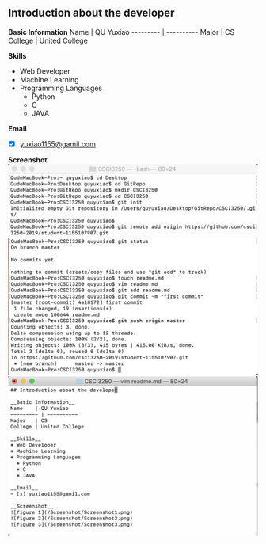 ## Introduction about the developer

__Basic Information__
Name    | QU Yuxiao
--------- | ----------
Major   | CS
College | United College

__Skills__
* Web Developer
* Machine Learning
* Programming Languages
  * Python
  * C
  * JAVA

__Email__
- [x] yuxiao1155@gamil.com 

__Screenshot__
![figure 1](/Screenshot/Screenshot1.png)
![figure 2](/Screenshot/Screenshot2.png)
![figure 3](/Screenshot/Screenshot3.png)
